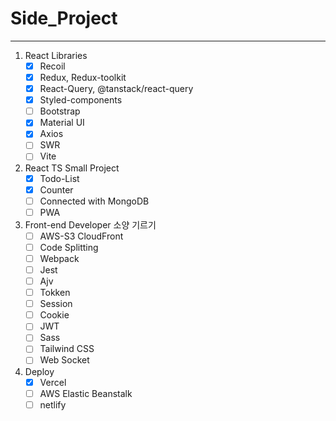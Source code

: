 # Side_Project

<hr/>

1. React Libraries
   - [x] Recoil
   - [x] Redux, Redux-toolkit
   - [x] React-Query, @tanstack/react-query
   - [x] Styled-components
   - [ ] Bootstrap
   - [x] Material UI
   - [x] Axios
   - [ ] SWR
   - [ ] Vite
2. React TS Small Project
   - [x] Todo-List
   - [x] Counter
   - [ ] Connected with MongoDB
   - [ ] PWA
3. Front-end Developer 소양 기르기
   - [ ] AWS-S3 CloudFront
   - [ ] Code Splitting
   - [ ] Webpack
   - [ ] Jest
   - [ ] Ajv
   - [ ] Tokken
   - [ ] Session
   - [ ] Cookie
   - [ ] JWT
   - [ ] Sass
   - [ ] Tailwind CSS
   - [ ] Web Socket
4. Deploy
   - [X] Vercel
   - [ ] AWS Elastic Beanstalk
   - [ ] netlify
